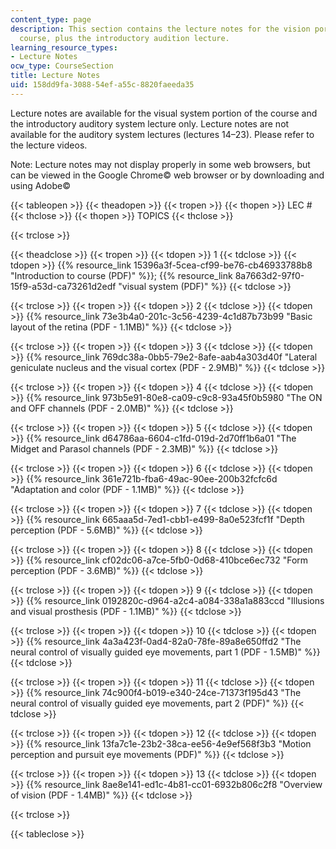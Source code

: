 ```yaml
---
content_type: page
description: This section contains the lecture notes for the vision portion of the
  course, plus the introductory audition lecture.
learning_resource_types:
- Lecture Notes
ocw_type: CourseSection
title: Lecture Notes
uid: 158dd9fa-3088-54ef-a55c-8820faeeda35
---
```


Lecture notes are available for the visual system portion of the course and the introductory auditory system lecture only. Lecture notes are not available for the auditory system lectures (lectures 14–23). Please refer to the lecture videos.

Note: Lecture notes may not display properly in some web browsers, but can be viewed in the Google Chrome© web browser or by downloading and using Adobe©

{{< tableopen >}}
{{< theadopen >}}
{{< tropen >}}
{{< thopen >}}
LEC #
{{< thclose >}}
{{< thopen >}}
TOPICS
{{< thclose >}}

{{< trclose >}}

{{< theadclose >}}
{{< tropen >}}
{{< tdopen >}}
1
{{< tdclose >}}
{{< tdopen >}}
{{% resource_link 15396a3f-5cea-cf99-be76-cb46933788b8 "Introduction to course (PDF)" %}}; {{% resource_link 8a7663d2-97f0-15f9-a53d-ca73261d2edf "visual system (PDF)" %}}
{{< tdclose >}}

{{< trclose >}}
{{< tropen >}}
{{< tdopen >}}
2
{{< tdclose >}}
{{< tdopen >}}
{{% resource_link 73e3b4a0-201c-3c56-4239-4c1d87b73b99 "Basic layout of the retina (PDF - 1.1MB)" %}}
{{< tdclose >}}

{{< trclose >}}
{{< tropen >}}
{{< tdopen >}}
3
{{< tdclose >}}
{{< tdopen >}}
{{% resource_link 769dc38a-0bb5-79e2-8afe-aab4a303d40f "Lateral geniculate nucleus and the visual cortex (PDF - 2.9MB)" %}}
{{< tdclose >}}

{{< trclose >}}
{{< tropen >}}
{{< tdopen >}}
4
{{< tdclose >}}
{{< tdopen >}}
{{% resource_link 973b5e91-80e8-ca09-c9c8-93a45f0b5980 "The ON and OFF channels (PDF - 2.0MB)" %}}
{{< tdclose >}}

{{< trclose >}}
{{< tropen >}}
{{< tdopen >}}
5
{{< tdclose >}}
{{< tdopen >}}
{{% resource_link d64786aa-6604-c1fd-019d-2d70ff1b6a01 "The Midget and Parasol channels (PDF - 2.3MB)" %}}
{{< tdclose >}}

{{< trclose >}}
{{< tropen >}}
{{< tdopen >}}
6
{{< tdclose >}}
{{< tdopen >}}
{{% resource_link 361e721b-fba6-49ac-90ee-200b32fcfc6d "Adaptation and color (PDF - 1.1MB)" %}}
{{< tdclose >}}

{{< trclose >}}
{{< tropen >}}
{{< tdopen >}}
7
{{< tdclose >}}
{{< tdopen >}}
{{% resource_link 665aaa5d-7ed1-cbb1-e499-8a0e523fcf1f "Depth perception (PDF - 5.6MB)" %}}
{{< tdclose >}}

{{< trclose >}}
{{< tropen >}}
{{< tdopen >}}
8
{{< tdclose >}}
{{< tdopen >}}
{{% resource_link cf02dc06-a7ce-5fb0-0d68-410bce6ec732 "Form perception (PDF - 3.6MB)" %}}
{{< tdclose >}}

{{< trclose >}}
{{< tropen >}}
{{< tdopen >}}
9
{{< tdclose >}}
{{< tdopen >}}
{{% resource_link 0192820c-d964-a2c4-a084-338a1a883ccd "Illusions and visual prosthesis (PDF - 1.1MB)" %}}
{{< tdclose >}}

{{< trclose >}}
{{< tropen >}}
{{< tdopen >}}
10
{{< tdclose >}}
{{< tdopen >}}
{{% resource_link 4a3a423f-0ad4-82a0-78fe-89a8e650ffd2 "The neural control of visually guided eye movements, part 1 (PDF - 1.5MB)" %}}
{{< tdclose >}}

{{< trclose >}}
{{< tropen >}}
{{< tdopen >}}
11
{{< tdclose >}}
{{< tdopen >}}
{{% resource_link 74c900f4-b019-e340-24ce-71373f195d43 "The neural control of visually guided eye movements, part 2 (PDF)" %}}
{{< tdclose >}}

{{< trclose >}}
{{< tropen >}}
{{< tdopen >}}
12
{{< tdclose >}}
{{< tdopen >}}
{{% resource_link 13fa7c1e-23b2-38ca-ee56-4e9ef568f3b3 "Motion perception and pursuit eye movements (PDF)" %}}
{{< tdclose >}}

{{< trclose >}}
{{< tropen >}}
{{< tdopen >}}
13
{{< tdclose >}}
{{< tdopen >}}
{{% resource_link 8ae8e141-ed1c-4b81-cc01-6932b806c2f8 "Overview of vision (PDF - 1.4MB)" %}}
{{< tdclose >}}

{{< trclose >}}

{{< tableclose >}}